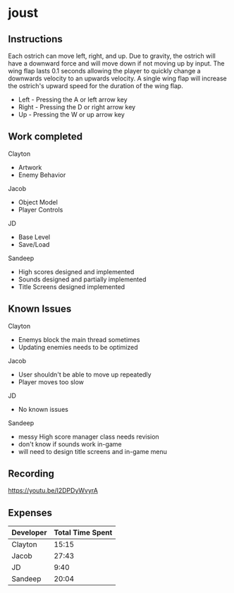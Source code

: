 # joust

## Instructions
Each ostrich can move left, right, and up. Due to gravity, the ostrich will have a downward force and 
will move down if not moving up by input. The wing flap lasts 0.1 seconds allowing the player to quickly change a downwards velocity 
to an upwards velocity. A single wing flap will increase the ostrich's upward speed for the duration of the wing flap.

* Left - Pressing the A or left arrow key
* Right - Pressing the D or right arrow key
* Up - Pressing the W or up arrow key

## Work completed
Clayton
* Artwork
* Enemy Behavior

Jacob
* Object Model
* Player Controls

JD
* Base Level
* Save/Load

Sandeep
* High scores designed and implemented
* Sounds designed and partially implemented
* Title Screens designed implemented

## Known Issues
Clayton
* Enemys block the main thread sometimes
* Updating enemies needs to be optimized

Jacob
* User shouldn't be able to move up repeatedly
* Player moves too slow

JD
* No known issues

Sandeep
* messy High score manager class needs revision
* don't know if sounds work in-game
* will need to design title screens and in-game menu

## Recording
https://youtu.be/I2DPDyWvyrA

## Expenses
| Developer | Total Time Spent |
|-----------|------------------|
| Clayton | 15:15 |
| Jacob | 27:43 |
| JD | 9:40 |
| Sandeep | 20:04 |
